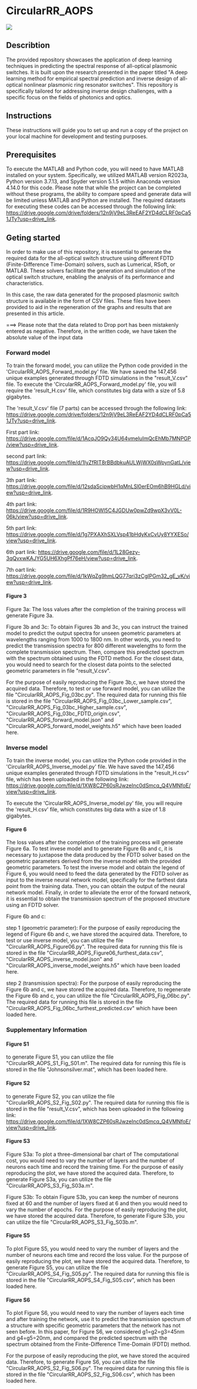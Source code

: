 # CircularRR_AOPS
![](https://giphy.com/gifs/NCqzJc04laoL2BDWw1?utm_source=iframe&utm_medium=embed&utm_campaign=Embeds&utm_term=)

## Describtion
The provided repository showcases the application of deep learning techniques in predicting the spectral response of all-optical plasmonic switches. It is built upon the research presented in the paper titled "A deep learning method for empirical spectral prediction and inverse design of all-optical nonlinear plasmonic ring resonator switches".
This repository is specifically tailored for addressing inverse design challenges, with a specific focus on the fields of photonics and optics.
## Instructions
These instructions will guide you to set up and run a copy of the project on your local machine for development and testing purposes.
## Prerequisites
To execute the MATLAB and Python code, you will need to have MATLAB installed on your system. Specifically, we utilized MATLAB version R2023a, Python version 3.7.13, and Spyder version 5.1.5 within Anaconda version 4.14.0 for this code. Please note that while the project can be completed without these programs, the ability to compare speed and generate data will be limited unless MATLAB and Python are installed.
The required datasets for executing these codes can be accessed through the following link: https://drive.google.com/drive/folders/12n9jV9eL3ReEAF2YD4dCLRF0pCa51JTy?usp=drive_link.
## Geting started
In order to make use of this repository, it is essential to generate the required data for the all-optical switch structure using different FDTD (Finite-Difference Time-Domain) solvers, such as Lumerical, RSoft, or MATLAB. These solvers facilitate the generation and simulation of the optical switch structure, enabling the analysis of its performance and characteristics.

In this case, the raw data generated for the proposed plasmonic switch structure is available in the form of CSV files. These files have been provided to aid in the regeneration of the graphs and results that are presented in this article.

===> Please note that the data related to Drop port has been mistakenly entered as negative. Therefore, in the written code, we have taken the absolute value of the input data
### Forward model
To train the forward model, you can utilize the Python code provided in the 'CircularRR_AOPS_Forward_model.py' file. We have saved the 147,456 unique examples generated through FDTD simulations in the "result_V.csv" file. To execute the 'CircularRR_AOPS_Forward_model.py' file, you will require the 'result_H.csv' file, which constitutes big data with a size of 5.8 gigabytes.

The 'result_V.csv' file (7 parts) can be accessed through the following link: https://drive.google.com/drive/folders/12n9jV9eL3ReEAF2YD4dCLRF0pCa51JTy?usp=drive_link.

First part link: https://drive.google.com/file/d/1AcqJO9Qy34U64vmeluImQcEhMb7MNPGP/view?usp=drive_link.

second part link: https://drive.google.com/file/d/1IyZfRIT8rBBdbkuAULWjWX0sWpynGatL/view?usp=drive_link.

3th part link: https://drive.google.com/file/d/12sdaScipwbH1qMnLSl0erEOm6hB9HGLd/view?usp=drive_link.

4th part link: https://drive.google.com/file/d/1R9HOWI5C4JGDUw0pwZd9wpX3vV0L-06k/view?usp=drive_link.

5th part link: https://drive.google.com/file/d/1g7PXAXhSXLVsp41bHdyKxCvUy8YYXESo/view?usp=drive_link.

6th part link: https://drive.google.com/file/d/1L28Gezy-3qQvxwKAJYG5UH6XhgPf76eH/view?usp=drive_link.

7th oart link: https://drive.google.com/file/d/1kWqZg9hmLQG77qri3zCgIPGm32_gE_vK/view?usp=drive_link.

#### Figure 3
Figure 3a: The loss values after the completion of the training process will generate Figure 3a.

Figure 3b and 3c: To obtain Figures 3b and 3c, you can instruct the trained model to predict the output spectra for unseen geometric parameters at wavelengths ranging from 1000 to 1800 nm. In other words, you need to predict the transmission spectra for 800 different wavelengths to form the complete transmission spectrum. Then, compare this predicted spectrum with the spectrum obtained using the FDTD method. For the closest data, you would need to search for the closest data points to the selected geometric parameters in file "result_V.csv". 

For the purpose of easily reproducing the Figure 3b,c, we have stored the acquired data. Therefore, to test or use forward model, you can utilize the file "CircularRR_AOPS_Fig_03bc.py". The required data for running this file is stored in the file "CircularRR_AOPS_Fig_03bc_Lower_sample.csv", "CircularRR_AOPS_Fig_03bc_Higher_sample.csv", "CircularRR_AOPS_Fig_03bc_FDTD_origin.csv", "CircularRR_AOPS_forward_model.json" and "CircularRR_AOPS_forward_model_weights.h5" which have been loaded here.


### Inverse model
To train the inverse model, you can utilize the Python code provided in the 'CircularRR_AOPS_Inverse_model.py' file. We have saved the 147,456 unique examples generated through FDTD simulations in the "result_H.csv" file, which has been uploaded in the following link: https://drive.google.com/file/d/1XW8CZP60sRJwzeInc0dSmcq_Q4VMNfoE/view?usp=drive_link.

To execute the 'CircularRR_AOPS_Inverse_model.py' file, you will require the 'result_H.csv' file, which constitutes big data with a size of 1.8 gigabytes.

#### Figure 6
The loss values after the completion of the training process will generate Figure 6a.
To test invese model and to generate Figure 6b and c, it is necessary to juxtapose the data produced by the FDTD solver based on the geometric parameters derived from the inverse model with the provided geometric parameters. To test the inverse model and obtain the legend of Figure 6, you would need to feed the data generated by the FDTD solver as input to the inverse neural network model, specifically for the farthest data point from the training data. Then, you can obtain the output of the neural network model. Finally, in order to alleviate the error of the forward network, it is essential to obtain the transmission spectrum of the proposed structure using an FDTD solver.

Figure 6b and c:

step 1 (geometric parameter): For the purpose of easily reproducing the legend of Figure 6b and c, we have stored the acquired data. Therefore, to test or use inverse model, you can utilize the file "CircularRR_AOPS_Figure06.py". The required data for running this file is stored in the file "CircularRR_AOPS_Figure06_furthest_data.csv", "CircularRR_AOPS_inverse_model.json" and "CircularRR_AOPS_inverse_model_weights.h5" which have been loaded here.

step 2 (transmission spectra): For the purpose of easily reproducing the Figure 6b and c, we have stored the acquired data. Therefore, to regenerate the Figure 6b and c, you can utilize the file "CircularRR_AOPS_Fig_06bc.py". The required data for running this file is stored in the file "CircularRR_AOPS_Fig_06bc_furthest_predicted.csv" which have been loaded here.

### Supplementary Information 
#### Figure S1
to generate Figure S1, you can utilize the file "CircularRR_AOPS_S1_Fig_S01.m". The required data for running this file is stored in the file "Johnsonsilver.mat", which has been loaded here.

#### Figure S2
to generate Figure S2, you can utilize the file "CircularRR_AOPS_S2_Fig_S02.py". The required data for running this file is stored in the file "result_V.csv", which has been uploaded in the following link: https://drive.google.com/file/d/1XW8CZP60sRJwzeInc0dSmcq_Q4VMNfoE/view?usp=drive_link.

#### Figure S3
Figure S3a: To plot a three-dimensional bar chart of The computational cost, you would need to vary the number of layers and the number of neurons each time and record the training time. For the purpose of easily reproducing the plot, we have stored the acquired data. Therefore, to generate Figure S3a, you can utilize the file "CircularRR_AOPS_S3_Fig_S03a.m".

Figure S3b: To obtain Figure S3b, you can keep the number of neurons fixed at 60 and the number of layers fixed at 6 and then you would need to vary the number of epochs. For the purpose of easily reproducing the plot, we have stored the acquired data. Therefore, to generate Figure S3b, you can utilize the file "CircularRR_AOPS_S3_Fig_S03b.m".

#### Figure S5
To plot Figure S5, you would need to vary the number of layers and the number of neurons each time and record the loss value. For the purpose of easily reproducing the plot, we have stored the acquired data. Therefore, to generate Figure S5, you can utilize the file "CircularRR_AOPS_S4_Fig_S05.py". The required data for running this file is stored in the file "CircularRR_AOPS_S4_Fig_S05.csv", which has been loaded here.

#### Figure S6
To plot Figure S6, you would need to vary the number of layers each time and after training the network, use it to predict the transmission spectrum of a structure with specific geometric parameters that the network has not seen before. In this paper, for Figure S6, we considered g1=g2=g3=45nm and g4=g5=20nm, and compared the predicted spectrum with the spectrum obtained from the Finite-Difference Time-Domain (FDTD) method.

For the purpose of easily reproducing the plot, we have stored the acquired data. Therefore, to generate Figure S6, you can utilize the file "CircularRR_AOPS_S2_Fig_S06.py". The required data for running this file is stored in the file "CircularRR_AOPS_S2_Fig_S06.csv", which has been loaded here.



